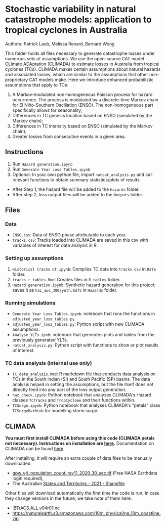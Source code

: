 # Stochastic variability in natural catastrophe models: application to tropical cyclones in Australia
Authors: Patrick Laub, Melissa Renard, Bernard Wong

This folder holds all files necessary to generate catastrophe losses under numerous sets of assumptions. We use the open-source CAT model CLImate ADAptation (CLIMADA) to estimate losses in Australia from tropical cyclones (TCs). CLIMADA makes certain assumptions about natural hazards and associated losses, which are similar to the assumptions that other non-proprietary CAT models make. Here we introduce enhanced probabilistic assumptions that apply to TCs:

1. A Markov-modulated non-homogeneous Poisson process for hazard occurrence. The process is modulated by a discrete-time Markov chain for El Niño-Southern Oscillation (ENSO). The non-homogeneous part specifically allows for seasonality;
2. Differences in TC genesis location based on ENSO (simulated by the Markov chain);
3. Differences in TC intensity based on ENSO (simulated by the Markov chain);
4. Greater losses from consecutive events in a given area.

## Instructions
1. Run `Hazard generation.ipynb`
2. Run `Generate Year Loss Tables.ipynb`
3. Optional: In your own python file, import `natcat_analysis.py` and call relevant functions to obtain summary statistics/plots of results.

* After Step 1, the hazard file will be added to the `Hazards` folder.
* After step 2, loss output files will be added to the `Outputs` folder. 

## Files
### Data

* `ENSO.csv`: Data of ENSO phase attributable to each year.
* `tracks.csv`: Tracks loaded into CLIMADA are saved in this csv with variables of interest for data analysis in R.

### Setting up assumptions

1. `Historical tracks df.ipynb`: Complies TC data into `tracks.csv` in `Data` folder.
2. `tracks_r_tables.Rmd`: Creates files in `R tables` folder.
3. `Hazard generation.ipynb`: Synthetic hazard generation for this project; saves it as `haz_aus_300synth.hdf5` in `Hazards` folder.

### Running simulations

* `Generate Year Loss Tables.ipynb`: notebook that runs the functions in `adjusted_year_loss_tables.py`.
* `adjusted_year_loss_tables.py`: Python script with new CLIMADA assumptions.
* `Analyse YLTs.ipnb`: notebook that generates plots and tables from the previously generated YLTs.
* `natcat_analysis.py`: Python script with functions to show or plot results of interest.

### TC data analysis (internal use only)

* `TC_data_analysis.Rmd`: R markdown file that conducts data analysis on TCs in the South Indian (SI) and South Pacific (SP) basins. The data analysis helped in setting the assumptions, but the file itself does not directly feed into any part of the loss output generation.
* `haz_check.ipynb`: Python notebook that analyses CLIMADA's Hazard classes `TCTracks` and `TropCyclone` and their functions within.
* `TCSurge.ipynb`: Python notebook that analyses CLIMADA's "petals" class `TCSurgeBathtub` for modelling storm surge.

## CLIMADA
**You must first install CLIMADA before using this code (CLIMADA petals not necessary). Instructions on installation are [here](https://climada-python.readthedocs.io/en/stable/guide/install.html).**
Documentation on CLIMADA can be found [here](https://climada-python.readthedocs.io/en/stable/index.html). 

After installing, it will require an extra couple of data files to be manually downloaded:

- [gpw_v4_population_count_rev11_2020_30_sec.tif](http://sedac.ciesin.columbia.edu/downloads/data/gpw-v4/gpw-v4-population-count-rev11/gpw-v4-population-count-rev11_2020_30_sec_tif.zip) (Free NASA Earthdata login required),
- The Australian [States and Territories - 2021 - Shapefile](https://www.abs.gov.au/statistics/standards/australian-statistical-geography-standard-asgs-edition-3/jul2021-jun2026/access-and-downloads/digital-boundary-files/STE_2021_AUST_SHP_GDA2020.zip)

Other files will download automatically the first time the code is run.
In case they change versions in the future, we take note of them here:

- IBTrACS.ALL.v04r01.nc
- https://naturalearth.s3.amazonaws.com/10m_physical/ne_10m_coastline.zip